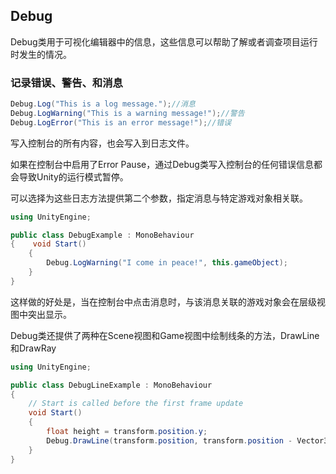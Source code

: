 ## Debug

Debug类用于可视化编辑器中的信息，这些信息可以帮助了解或者调查项目运行时发生的情况。

### 记录错误、警告、和消息

~~~ C#
Debug.Log("This is a log message.");//消息
Debug.LogWarning("This is a warning message!");//警告
Debug.LogError("This is an error message!");//错误
~~~

写入控制台的所有内容，也会写入到日志文件。

如果在控制台中启用了Error Pause，通过Debug类写入控制台的任何错误信息都会导致Unity的运行模式暂停。

可以选择为这些日志方法提供第二个参数，指定消息与特定游戏对象相关联。

~~~ C#
using UnityEngine;

public class DebugExample : MonoBehaviour
{    void Start()
    {
        Debug.LogWarning("I come in peace!", this.gameObject);
    }
}
~~~

这样做的好处是，当在控制台中点击消息时，与该消息关联的游戏对象会在层级视图中突出显示。

Debug类还提供了两种在Scene视图和Game视图中绘制线条的方法，DrawLine和DrawRay

~~~ C#
using UnityEngine;

public class DebugLineExample : MonoBehaviour
{
    // Start is called before the first frame update
    void Start()
    {
        float height = transform.position.y;
        Debug.DrawLine(transform.position, transform.position - Vector3.up * height, Color.magenta, 4);
    }
}
~~~

























